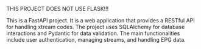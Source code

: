 THIS PROJECT DOES NOT USE FLASK!!!

This is a FastAPI project.
It is a web application that provides a RESTful API for handling xtream codes.
The project uses SQLAlchemy for database interactions and Pydantic for data validation.
The main functionalities include user authentication, managing streams, and handling EPG data.
